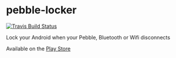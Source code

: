 pebble-locker
=============

[![Travis Build Status](https://travis-ci.org/lkorth/pebble-locker.svg?branch=master)](https://travis-ci.org/lkorth/pebble-locker)

Lock your Android when your Pebble, Bluetooth or Wifi disconnects

Available on the [Play Store](https://play.google.com/store/apps/details?id=com.lukekorth.pebblelocker)
